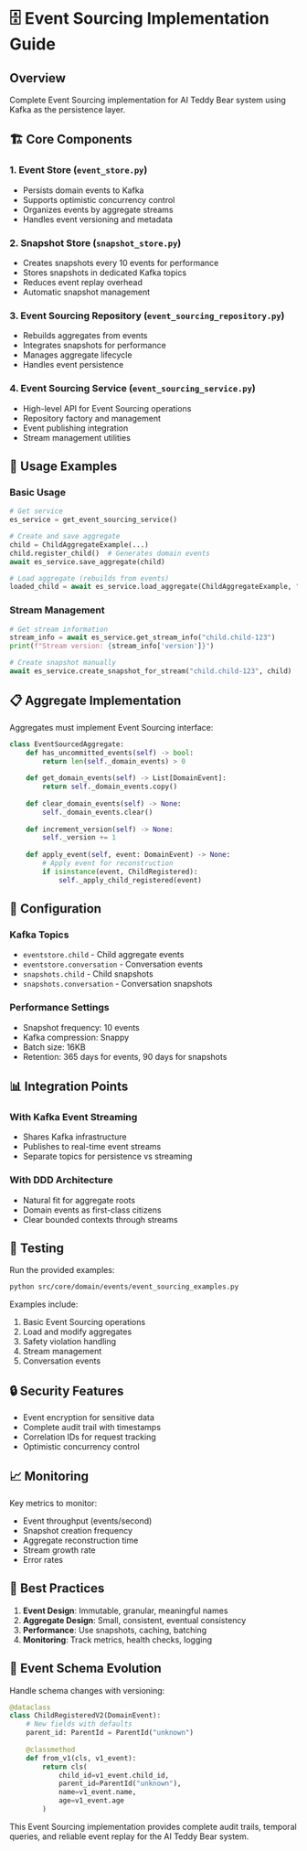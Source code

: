 # 🗄️ Event Sourcing Implementation Guide

## Overview

Complete Event Sourcing implementation for AI Teddy Bear system using Kafka as the persistence layer.

## 🏗️ Core Components

### 1. Event Store (`event_store.py`)
- Persists domain events to Kafka
- Supports optimistic concurrency control
- Organizes events by aggregate streams
- Handles event versioning and metadata

### 2. Snapshot Store (`snapshot_store.py`)
- Creates snapshots every 10 events for performance
- Stores snapshots in dedicated Kafka topics
- Reduces event replay overhead
- Automatic snapshot management

### 3. Event Sourcing Repository (`event_sourcing_repository.py`)
- Rebuilds aggregates from events
- Integrates snapshots for performance
- Manages aggregate lifecycle
- Handles event persistence

### 4. Event Sourcing Service (`event_sourcing_service.py`)
- High-level API for Event Sourcing operations
- Repository factory and management
- Event publishing integration
- Stream management utilities

## 🚀 Usage Examples

### Basic Usage

```python
# Get service
es_service = get_event_sourcing_service()

# Create and save aggregate
child = ChildAggregateExample(...)
child.register_child()  # Generates domain events
await es_service.save_aggregate(child)

# Load aggregate (rebuilds from events)
loaded_child = await es_service.load_aggregate(ChildAggregateExample, "child-123")
```

### Stream Management

```python
# Get stream information
stream_info = await es_service.get_stream_info("child.child-123")
print(f"Stream version: {stream_info['version']}")

# Create snapshot manually
await es_service.create_snapshot_for_stream("child.child-123", child)
```

## 📋 Aggregate Implementation

Aggregates must implement Event Sourcing interface:

```python
class EventSourcedAggregate:
    def has_uncommitted_events(self) -> bool:
        return len(self._domain_events) > 0
    
    def get_domain_events(self) -> List[DomainEvent]:
        return self._domain_events.copy()
    
    def clear_domain_events(self) -> None:
        self._domain_events.clear()
    
    def increment_version(self) -> None:
        self._version += 1
    
    def apply_event(self, event: DomainEvent) -> None:
        # Apply event for reconstruction
        if isinstance(event, ChildRegistered):
            self._apply_child_registered(event)
```

## 🔧 Configuration

### Kafka Topics
- `eventstore.child` - Child aggregate events
- `eventstore.conversation` - Conversation events
- `snapshots.child` - Child snapshots
- `snapshots.conversation` - Conversation snapshots

### Performance Settings
- Snapshot frequency: 10 events
- Kafka compression: Snappy
- Batch size: 16KB
- Retention: 365 days for events, 90 days for snapshots

## 📊 Integration Points

### With Kafka Event Streaming
- Shares Kafka infrastructure
- Publishes to real-time event streams
- Separate topics for persistence vs streaming

### With DDD Architecture
- Natural fit for aggregate roots
- Domain events as first-class citizens
- Clear bounded contexts through streams

## 🧪 Testing

Run the provided examples:

```bash
python src/core/domain/events/event_sourcing_examples.py
```

Examples include:
1. Basic Event Sourcing operations
2. Load and modify aggregates
3. Safety violation handling
4. Stream management
5. Conversation events

## 🔒 Security Features

- Event encryption for sensitive data
- Complete audit trail with timestamps
- Correlation IDs for request tracking
- Optimistic concurrency control

## 📈 Monitoring

Key metrics to monitor:
- Event throughput (events/second)
- Snapshot creation frequency
- Aggregate reconstruction time
- Stream growth rate
- Error rates

## 🎯 Best Practices

1. **Event Design**: Immutable, granular, meaningful names
2. **Aggregate Design**: Small, consistent, eventual consistency
3. **Performance**: Use snapshots, caching, batching
4. **Monitoring**: Track metrics, health checks, logging

## 🔄 Event Schema Evolution

Handle schema changes with versioning:

```python
@dataclass
class ChildRegisteredV2(DomainEvent):
    # New fields with defaults
    parent_id: ParentId = ParentId("unknown")
    
    @classmethod
    def from_v1(cls, v1_event):
        return cls(
            child_id=v1_event.child_id,
            parent_id=ParentId("unknown"),
            name=v1_event.name,
            age=v1_event.age
        )
```

This Event Sourcing implementation provides complete audit trails, temporal queries, and reliable event replay for the AI Teddy Bear system. 
